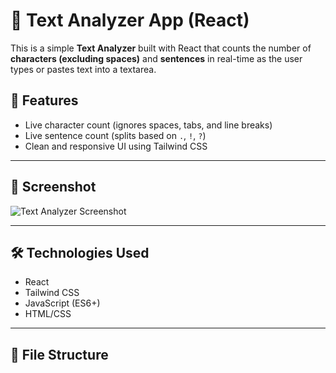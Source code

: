 # 📝 Text Analyzer App (React)

This is a simple **Text Analyzer** built with React that counts the number of **characters (excluding spaces)** and **sentences** in real-time as the user types or pastes text into a textarea.

## 🚀 Features

- Live character count (ignores spaces, tabs, and line breaks)
- Live sentence count (splits based on `.`, `!`, `?`)
- Clean and responsive UI using Tailwind CSS

---

## 📸 Screenshot

![Text Analyzer Screenshot](screenshot.png) <!-- Optional: add your screenshot file here -->

---

## 🛠️ Technologies Used

- React
- Tailwind CSS
- JavaScript (ES6+)
- HTML/CSS

---

## 📂 File Structure


